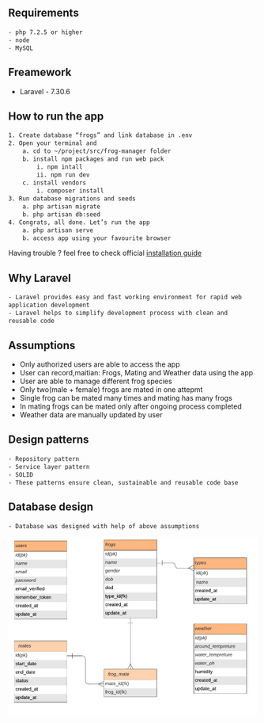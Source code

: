 ## Requirements
    - php 7.2.5 or higher
	- node
	- MySQL
	
## Freamework
 - Laravel - 7.30.6
 
## How to run the app
	1. Create database “frogs” and link database in .env
	2. Open your terminal and
		a. cd to ~/project/src/frog-manager folder
		b. install npm packages and run web pack
			i. npm intall
			ii. npm run dev
		c. install vendors
			i. composer install
	3. Run database migrations and seeds
        a. php artisan migrate
	    b. php artisan db:seed
	4. Congrats, all done. Let’s run the app 
		a. php artisan serve
		b. access app using your favourite browser
		
Having trouble ? feel free to check official [installation guide](https://laravel.com/docs/8.x/installation)
		
## Why Laravel
	- Laravel provides easy and fast working environment for rapid web application development
	- Laravel helps to simplify development process with clean and reusable code

## Assumptions
   - Only authorized users are able to access the app
   - User can record,maitian: Frogs, Mating and Weather data using the app
   - User are able to manage different frog species 
   - Only two(male + female) frogs are mated in one attepmt
   - Single frog can be mated many times and mating has many frogs 
   - In mating frogs can be mated only after ongoing process completed 
   - Weather data are manually updated by user

## Design patterns
	- Repository pattern
	- Service layer pattern
	- SOLID
	- These patterns ensure clean, sustainable and reusable code base

## Database design 
	- Database was designed with help of above assumptions
![picture](db.png)

